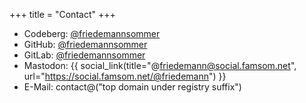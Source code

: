+++
title = "Contact"
+++

* Codeberg: [@friedemannsommer](https://codeberg.org/friedemannsommer)
* GitHub: [@friedemannsommer](https://github.com/friedemannsommer)
* GitLab: [@friedemannsommer](https://gitlab.com/friedemannsommer)
* Mastodon: {{ social_link(title="@friedemann@social.famsom.net", url="https://social.famsom.net/@friedemann") }}
* E-Mail: contact@("top domain under registry suffix")
